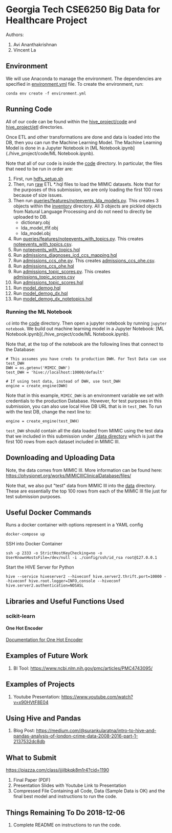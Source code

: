 # Georgia Tech CSE6250 Big Data for Healthcare Project
Authors:
1. Avi Ananthakrishnan
2. Vincent La

## Environment
We will use Anaconda to manage the environment. The dependencies are specified in [environment.yml](./environment.yml) file. To create the environment, run:

```
conda env create -f environment.yml 
```

## Running Code
All of our code can be found within the [hive_project/code](./hive_project/code) and [hive_project/etl](./hive_project/etl) directories.

Once ETL and other transformations are done and data is loaded into the DB, then you can run the Machine Learning Model. The Machine Learning Model is done in a Jupyter Notebook in [ML Notebook.ipynb](./hive_project/code/ML Notebook.ipynb).

Note that all of our code is inside the [code](./hive_project/code) directory. In particular, the files that need to be run in order are:

1. First, run [hdfs_setup.sh](./hive_project/code/etl/raw/hdfs_setup.sh)
2. Then, run [raw](./hive_project/code/etl/raw) ETL *.hql files to load the MIMIC datasets. Note that for the purposes of this submission, we are only loading the first 100 rows because of size issues.
3. Then run [queries/features/noteevents_lda_models.py](./hive_project/code/pipeline/pipeline_tasks/queries/features/noteevents_lda_models.py). This creates 3 objects within the [inventory](./hive_project/code/inventory) directory. All 3 objects are pickled objects from Natural Language Processing and do not need to directly be uploaded to DB.
    * dictionary.obj
    * lda_model_tfif.obj
    * lda_model.obj
4. Run [queries/features/noteevents_with_topics.py](./hive_project/code/pipeline/pipeline_tasks/queries/features/noteevents_with_topics.py). This creates [noteevents_with_topics.csv](./hive_project/code/inventory/noteevents_with_topics.csv).
5. Run [noteevents_with_topics.hql](./hive_project/code/etl/model/noteevents_with_topics.hql)
6. Run [admissions_diagnoses_icd_ccs_mapping.hql](./pipeline_tasks/queries/datasets/admissions_diagnoses_icd_ccs_mapping.hql)
7. Run [admissions_ccs_ohe.py](./hive_project/code/pipeline/pipeline_tasks/queries/datasets/admissions_ccs_ohe.py). This creates [admissions_ccs_ohe.csv](../inventory/admissions_ccs_ohe.csv).
8. Run [admissions_ccs_ohe.hql](./hive_project/code/etl/model/admissions_ccs_ohe.hql)
9. Run [admissions_topic_scores.py](./hive_project/code/pipeline/pipeline_tasks/queries/datasets/admissions_topic_scores.py). This creates [admissions_topic_scores.csv](./hive_project/code/inventory/admissions_topic_scores.csv)
10. Run [admissions_topic_scores.hql](./hive_project/code/etl/model/admissions_topic_scores.hql)
11. Run [model_demog.hql](./hive_project/code/pipeline/pipeline_tasks/queries/datasets/model_demog.hql)
12. Run [model_demog_dx.hql](./hive_project/code/pipeline/pipeline_tasks/queries/datasets/model_demog_dx.hql)
13. Run [model_demog_dx_notetopics.hql](./hive_project/code/pipeline/pipeline_tasks/queries/datasets/model_demog_dx_notetopics.hql)

### Running the ML Notebook
`cd` into the [code](./hive_project/code) directory. Then open a jupyter notebook by running `jupyter notebook`. We build out machine learning model in a Jupyter Notebook: [ML Notebook.ipynb](./hive_project/code/ML Notebook.ipynb).

Note that, at the top of the notebook are the following lines that connect to the Database:

```
# This assumes you have creds to production DWH. For Test Data can use test_DWH
DWH = os.getenv('MIMIC_DWH')
test_DWH = 'hive://localhost:10000/default'

# If using test data, instead of DWH, use test_DWH
engine = create_engine(DWH)
```

Note that in this example, `MIMIC_DWH` is an environment variable we set with credentials to the production Database. However, for test purposes in this submission, you can also use local Hive DB URL that is in `test_DWH`. To run with the test DB, change the next line to:

```
engine = create_engine(test_DWH)
```

`test_DWH` should contain all the data loaded from MIMIC using the test data that we included in this submission under [./data directory](./data) which is just the first 100 rows from each dataset included in MIMIC III.
 
## Downloading and Uploading Data
Note, the data comes from MIMIC III. More information can be found here: https://physionet.org/works/MIMICIIIClinicalDatabase/files/

Note that, we also put "test" data from MIMIC III into the [data](./data) directory. These are essentially the top 100 rows from each of the MIMIC III file just for test submission purposes.

## Useful Docker Commands
Runs a docker container with options represent in a YAML config
```
docker-compose up
```

SSH into Docker Container
```
ssh -p 2333 -o StrictHostKeyChecking=no -o UserKnownHostsFile=/dev/null -i ./config/ssh/id_rsa root@127.0.0.1
```

Start the HIVE Server for Python
```
hive --service hiveserver2 --hiveconf hive.server2.thrift.port=10000 --hiveconf hive.root.logger=INFO,console --hiveconf hive.server2.authentication=NOSASL
```

## Libraries and Useful Functions Used

### scikit-learn

#### One Hot Encoder
[Documentation for One Hot Encoder](https://scikit-learn.org/stable/modules/generated/sklearn.preprocessing.OneHotEncoder.html)

## Examples of Future Work
1. BI Tool: https://www.ncbi.nlm.nih.gov/pmc/articles/PMC4743095/

## Examples of Projects
1. Youtube Presentation: https://www.youtube.com/watch?v=x90HVtF8E04

## Using Hive and Pandas
1. Blog Post: https://medium.com/@surankularatna/intro-to-hive-and-pandas-analysis-of-london-crime-data-2008-2016-part-1-2137532dc8db

## What to Submit
https://piazza.com/class/jjjilbkqk8m1r4?cid=1190
1. Final Paper (PDF)
2. Presentation Slides with Youtube Link to Presentation
3. Compressed File Containing all Code, Data (Sample Data is OK) and the final best model and instructions to run the code.

## Things Remaining To Do 2018-12-06
1. Complete README on instructions to run the code.

